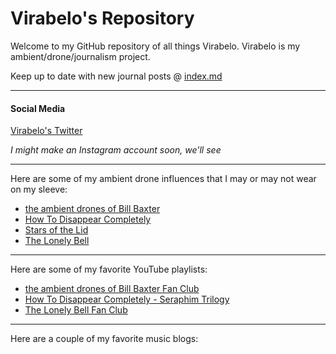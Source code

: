 # Virabelo's Repository 
Welcome to my GitHub repository of all things Virabelo.
Virabelo is my ambient/drone/journalism project. 

Keep up to date with new journal posts @ [index.md](https://github.com/theambientdronesofvirabelo/Virabelo/blob/main/index.md)
___
#### Social Media
[Virabelo's Twitter](https://www.twitter.com/virabelomusic) 

*I might make an Instagram account soon, we'll see*
___
Here are some of my ambient drone influences that I may or may not wear on my sleeve:

- [the ambient drones of Bill Baxter](https://billbaxter.bandcamp.com/) 
- [How To Disappear Completely](https://htdc.bandcamp.com/) 
- [Stars of the Lid](https://starsofthelid.bandcamp.com) 
- [The Lonely Bell](https://thelonelybell.bandcamp.com/) 
___
Here are some of my favorite YouTube playlists:

- [the ambient drones of Bill Baxter Fan Club](https://youtube.com/playlist?list=PLMY7_Ye4uM5T1tQ58xCwTGqruAg-TV4LY&si=I8SxOOruoanqCDy9)
- [How To Disappear Completely - Seraphim Trilogy](https://youtube.com/playlist?list=PLMY7_Ye4uM5R8ch25XrkRkJu4WRCYPos8&si=whpY_IDWoCpq66ha)
- [The Lonely Bell Fan Club](https://youtube.com/playlist?list=PLMY7_Ye4uM5QxZ0OBaid-VyCap1R3ZyTo&si=bCnyhS1-SF_teyY-)
___
Here are a couple of my favorite music blogs:


